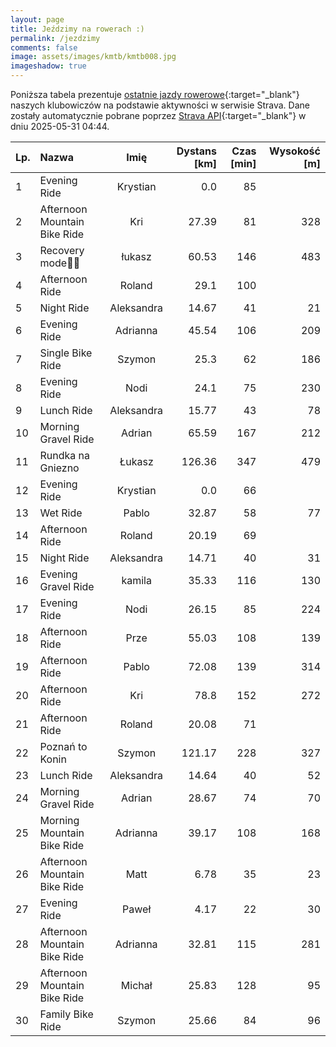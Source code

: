 ```yaml
---
layout: page
title: Jeździmy na rowerach :)
permalink: /jezdzimy
comments: false
image: assets/images/kmtb/kmtb008.jpg
imageshadow: true
---
```


Poniższa tabela prezentuje [ostatnie jazdy rowerowe](https://www.strava.com/clubs/336381){:target="_blank"} naszych klubowiczów na podstawie aktywności w serwisie Strava. Dane zostały automatycznie pobrane poprzez [Strava API](https://developers.strava.com/docs/reference/#api-Clubs-getClubActivitiesById){:target="_blank"} w dniu 2025-05-31 04:44.

Lp. | Nazwa | Imię | Dystans [km] | Czas [min] | Wysokość [m]
:--- | :--- | :---: | ---: | ---: | ---:
1|Evening Ride|Krystian|0.0|85|
2|Afternoon Mountain Bike Ride|Kri|27.39|81|328
3|Recovery mode💚💯|łukasz|60.53|146|483
4|Afternoon Ride|Roland|29.1|100|
5|Night Ride|Aleksandra|14.67|41|21
6|Evening Ride|Adrianna|45.54|106|209
7|Single Bike Ride|Szymon|25.3|62|186
8|Evening Ride|Nodi|24.1|75|230
9|Lunch Ride|Aleksandra|15.77|43|78
10|Morning Gravel Ride|Adrian|65.59|167|212
11|Rundka na Gniezno|Łukasz|126.36|347|479
12|Evening Ride|Krystian|0.0|66|
13|Wet Ride|Pablo|32.87|58|77
14|Afternoon Ride|Roland|20.19|69|
15|Night Ride|Aleksandra|14.71|40|31
16|Evening Gravel Ride|kamila|35.33|116|130
17|Evening Ride|Nodi|26.15|85|224
18|Afternoon Ride|Prze|55.03|108|139
19|Afternoon Ride|Pablo|72.08|139|314
20|Afternoon Ride|Kri|78.8|152|272
21|Afternoon Ride|Roland|20.08|71|
22|Poznań to Konin|Szymon|121.17|228|327
23|Lunch Ride|Aleksandra|14.64|40|52
24|Morning Gravel Ride|Adrian|28.67|74|70
25|Morning Mountain Bike Ride|Adrianna|39.17|108|168
26|Afternoon Mountain Bike Ride|Matt|6.78|35|23
27|Evening Ride|Paweł|4.17|22|30
28|Afternoon Mountain Bike Ride|Adrianna|32.81|115|281
29|Afternoon Mountain Bike Ride|Michał|25.83|128|95
30|Family Bike Ride|Szymon|25.66|84|96
